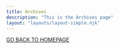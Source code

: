 ```yaml
---
title: Archives
description: "This is the Archives page"
layout: "layouts/layout-simple.njk"
---
```



<a href="/">GO BACK TO HOMEPAGE</a>